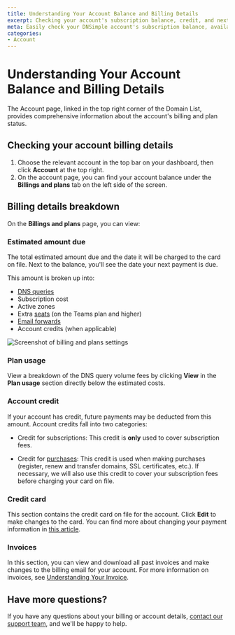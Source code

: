 ```yaml
---
title: Understanding Your Account Balance and Billing Details
excerpt: Checking your account's subscription balance, credit, and next payment due.
meta: Easily check your DNSimple account's subscription balance, available credits, and upcoming payment due dates to manage your services effectively.
categories:
- Account
---
```


# Understanding Your Account Balance and Billing Details
The Account page, linked in the top right corner of the Domain List, provides comprehensive information about the account's billing and plan status.

## Checking your account billing details
1. Choose the relevant account in the top bar on your dashboard, then click **Account** at the top right.
1. On the account page, you can find your account balance under the **Billings and plans** tab on the left side of the screen.

## Billing details breakdown
On the **Billings and plans** page, you can view:

### Estimated amount due
The total estimated amount due and the date it will be charged to the card on file. Next to the balance, you'll see the date your next payment is due.

This amount is broken up into:
- [DNS queries](/articles/dns-query-limits/)
- Subscription cost
- Active zones
- Extra [seats](/articles/managing-seats/) (on the Teams plan and higher)
- [Email forwards](/articles/email-forwarding/)
- Account credits (when applicable)

![Screenshot of billing and plans settings](/files/billing-and-plans-screenshot.png)

### Plan usage
View a breakdown of the DNS query volume fees by clicking **View** in the **Plan usage** section directly below the estimated costs.

### Account credit
If your account has credit, future payments may be deducted from this amount. Account credits fall into two categories:

- Credit for subscriptions: This credit is **only** used to cover subscription fees.

- Credit for [purchases](/articles/understanding-invoice/#purchases): This credit is used when making purchases (register, renew and transfer domains, SSL certificates, etc.). If necessary, we will also use this credit to cover your subscription fees before charging your card on file.

### Credit card
This section contains the credit card on file for the account. Click **Edit** to make changes to the card. You can find more about changing your payment information in [this article](/articles/changing-payment-details/).

### Invoices
In this section, you can view and download all past invoices and make changes to the billing email for your account. For more information on invoices, see [Understanding Your Invoice](/articles/understanding-invoice/).

## Have more questions?
If you have any questions about your billing or account details, [contact our support team](https://dnsimple.com/contact), and we'll be happy to help.
